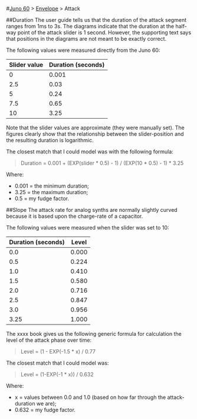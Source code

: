 #[Juno 60](../../README.md) > [Envelope](../) > Attack

##Duration
The user guide tells us that the duration of the attack segment ranges from 1ms to 3s. The diagrams indicate that the duration at the half-way point of the attack slider is 1 second. However, the supporting text says that positions in the diagrams are not meant to be exactly correct.

The following values were measured directly from the Juno 60:

| Slider value | Duration (seconds) |
| --- | --- |
| 0 | 0.001 |
| 2.5 | 0.03 |
| 5 | 0.24 |
| 7.5 | 0.65 |
| 10 | 3.25 |

Note that the slider values are approximate (they were manually set).
The figures clearly show that the relationship between the slider-position and the resulting duration is logarithmic.

The closest match that I could model was with the following formula:
> Duration = 0.001 + (EXP(slider \* 0.5) - 1) / (EXP(10 \* 0.5) - 1) \* 3.25

Where:
* 0.001 = the minimum duration;
* 3.25 = the maximum duration;
* 0.5 = my fudge factor.

##Slope
The attack rate for analog synths are normally slightly curved because it is based upon the charge-rate of a capacitor.

The following values were measured when the slider was set to 10:

| Duration (seconds) | Level |
| --- | --- |
| 0.0 | 0.000 |
| 0.5 | 0.224 |
| 1.0 | 0.410 |
| 1.5 | 0.580 |
| 2.0 | 0.716 |
| 2.5 | 0.847 |
| 3.0 | 0.956 |
| 3.25 | 1.000 |

The xxxx book gives us the following generic formula for calculation the level of the attack phase over time:
> Level = (1 - EXP(-1.5 \* x) / 0.77

The closest match that I could model was:
> Level = (1-EXP(-1 \* x)) / 0.632

Where:
* x = values between 0.0 and 1.0 (based on how far through the attack-duration we are);
* 0.632 = my fudge factor.
